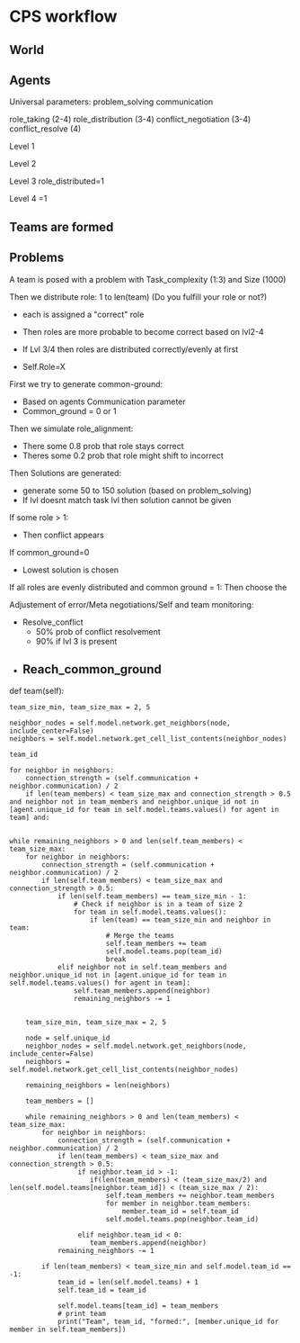 # CPS workflow

## World 


## Agents
Universal parameters:
problem_solving
communication

role_taking (2-4)
role_distribution (3-4)
conflict_negotiation (3-4)
conflict_resolve (4)


Level 1

Level 2

Level 3
role_distributed=1

Level 4
=1





## Teams are formed

## Problems
A team is posed with a problem with Task_complexity (1:3) and Size (1000)


Then we distribute role: 1 to len(team) (Do you fulfill your role or not?)
- each is assigned a "correct" role
- Then roles are more probable to become correct based on lvl2-4

- If Lvl 3/4 then roles are distributed correctly/evenly at first
- Self.Role=X

First we try to generate common-ground:
- Based on agents Communication parameter
- Common_ground = 0 or 1

Then we simulate role_alignment:
- There some 0.8 prob that role stays correct
- Theres some 0.2 prob that role might shift to incorrect

Then Solutions are generated:
- generate some 50 to 150 solution (based on problem_solving)
- If lvl doesnt match task lvl then solution cannot be given

If some role > 1:
- Then conflict appears

If common_ground=0
- Lowest solution is chosen

If all roles are evenly distributed and common ground = 1:
    Then choose the 

Adjustement of error/Meta negotiations/Self and team monitoring:
- Resolve_conflict
    - 50% prob of conflict resolvement
    - 90% if lvl 3 is present
- Reach_common_ground
    - 






def team(self):

    team_size_min, team_size_max = 2, 5

    neighbor_nodes = self.model.network.get_neighbors(node, include_center=False)
    neighbors = self.model.network.get_cell_list_contents(neighbor_nodes)

    team_id

    for neighbor in neighbors:
        connection_strength = (self.communication + neighbor.communication) / 2
        if len(team_members) < team_size_max and connection_strength > 0.5 and neighbor not in team_members and neighbor.unique_id not in [agent.unique_id for team in self.model.teams.values() for agent in team] and:


    while remaining_neighbors > 0 and len(self.team_members) < team_size_max:
        for neighbor in neighbors:
            connection_strength = (self.communication + neighbor.communication) / 2
            if len(self.team_members) < team_size_max and connection_strength > 0.5:
                if len(self.team_members) == team_size_min - 1:
                    # Check if neighbor is in a team of size 2
                    for team in self.model.teams.values():
                        if len(team) == team_size_min and neighbor in team:
                            # Merge the teams
                            self.team_members += team
                            self.model.teams.pop(team_id)
                            break
                elif neighbor not in self.team_members and neighbor.unique_id not in [agent.unique_id for team in self.model.teams.values() for agent in team]:
                    self.team_members.append(neighbor)
                    remaining_neighbors -= 1


        team_size_min, team_size_max = 2, 5

        node = self.unique_id
        neighbor_nodes = self.model.network.get_neighbors(node, include_center=False)
        neighbors = self.model.network.get_cell_list_contents(neighbor_nodes)

        remaining_neighbors = len(neighbors)

        team_members = []

        while remaining_neighbors > 0 and len(team_members) < team_size_max:
            for neighbor in neighbors:
                connection_strength = (self.communication + neighbor.communication) / 2
                if len(team_members) < team_size_max and connection_strength > 0.5:
                     if neighbor.team_id > -1: 
                        if(len(team_members) < (team_size_max/2) and len(self.model.teams[neighbor.team_id]) < (team_size_max / 2):
                            self.team_members += neighbor.team_members
                            for member in neighbor.team_members:
                                member.team_id = self.team_id
                            self.model.teams.pop(neighbor.team_id)

                     elif neighbor.team_id < 0:
                        team_members.append(neighbor)
                remaining_neighbors -= 1

            if len(team_members) < team_size_min and self.model.team_id == -1:
                team_id = len(self.model.teams) + 1 
                self.team_id = team_id
                
                self.model.teams[team_id] = team_members
                # print team 
                print("Team", team_id, "formed:", [member.unique_id for member in self.team_members])
    